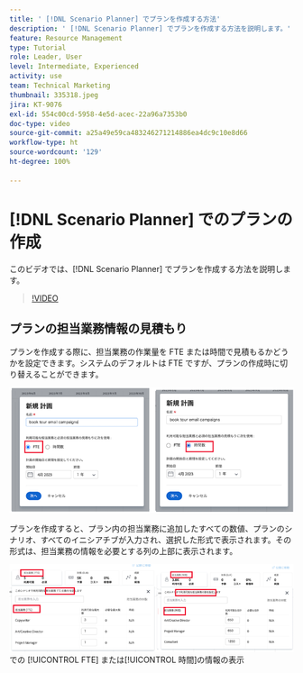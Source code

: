 ```yaml
---
title: ' [!DNL Scenario Planner] でプランを作成する方法'
description: ' [!DNL Scenario Planner] でプランを作成する方法を説明します。'
feature: Resource Management
type: Tutorial
role: Leader, User
level: Intermediate, Experienced
activity: use
team: Technical Marketing
thumbnail: 335318.jpeg
jira: KT-9076
exl-id: 554c00cd-5958-4e5d-acec-22a96a7353b0
doc-type: video
source-git-commit: a25a49e59ca483246271214886ea4dc9c10e8d66
workflow-type: ht
source-wordcount: '129'
ht-degree: 100%

---
```


# [!DNL Scenario Planner] でのプランの作成

このビデオでは、[!DNL Scenario Planner] でプランを作成する方法を説明します。

>[!VIDEO](https://video.tv.adobe.com/v/335318/?quality=12&learn=on)

## プランの担当業務情報の見積もり

プランを作成する際に、担当業務の作業量を FTE または時間で見積もるかどうかを設定できます。システムのデフォルトは FTE ですが、プランの作成時に切り替えることができます。

![[!UICONTROL 新規プラン]ウィンドウでの [!UICONTROL FTE] または[!UICONTROL 時間]の選択](assets/scenario-planner-1.png)

プランを作成すると、プラン内の担当業務に追加したすべての数値、プランのシナリオ、すべてのイニシアチブが入力され、選択した形式で表示されます。その形式は、担当業務の情報を必要とする列の上部に表示されます。

![[!DNL Scenario Planner]](assets/scenario-planner-2.png) での [!UICONTROL FTE] または[!UICONTROL 時間]の情報の表示
